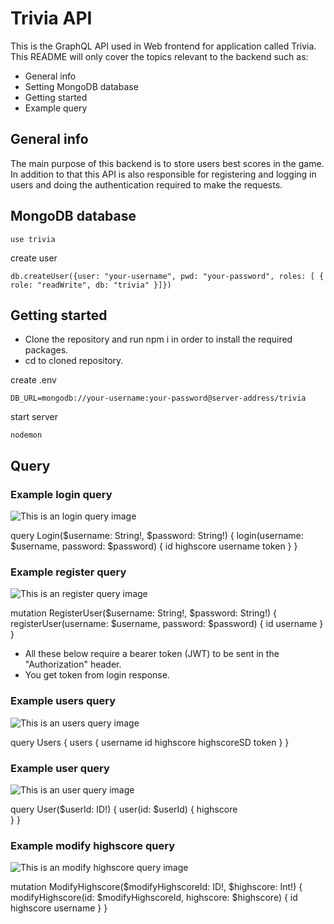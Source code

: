# Trivia API

This is the GraphQL API used in Web frontend for application called Trivia.
This README will only cover the topics relevant to the backend such as:

* General info
* Setting MongoDB database
* Getting started
* Example query

## General info

The main purpose of this backend is to store users best scores in the game. 
In addition to that this API is also responsible for registering and logging in users and doing the authentication required to make the requests.

## MongoDB database

```
use trivia
```

create user
```
db.createUser({user: "your-username", pwd: "your-password", roles: [ { role: "readWrite", db: "trivia" }]})
```

## Getting started

* Clone the repository and run npm i in order to install the required packages.
* cd to cloned repository.

create .env
```
DB_URL=mongodb://your-username:your-password@server-address/trivia
```

start server

```
nodemon
```

## Query

### Example login query
![This is an login query image](https://users.metropolia.fi/~teemutr/queryimg/login.png)

query Login($username: String!, $password: String!) {
  login(username: $username, password: $password) {
    id
    highscore
    username
    token
  }
}

### Example register query
![This is an register query image](https://users.metropolia.fi/~teemutr/queryimg/register.png)

mutation RegisterUser($username: String!, $password: String!) {
  registerUser(username: $username, password: $password) {
    id
    username
  }
}

* All these below require a bearer token (JWT) to be sent in the "Authorization" header.
* You get token from login response.

### Example users query
![This is an users query image](https://users.metropolia.fi/~teemutr/queryimg/users.png)

query Users {
  users {
    username
    id
    highscore
    highscoreSD
    token
  }
}

### Example user query
![This is an user query image](https://users.metropolia.fi/~teemutr/queryimg/user.png)

query User($userId: ID!) {
  user(id: $userId) {
  highscore  
  }
}

### Example modify highscore query
![This is an modify highscore query image](https://users.metropolia.fi/~teemutr/queryimg/modifyhs.png)

mutation ModifyHighscore($modifyHighscoreId: ID!, $highscore: Int!) {
  modifyHighscore(id: $modifyHighscoreId, highscore: $highscore) {
    id
    highscore
    username
  }
}

